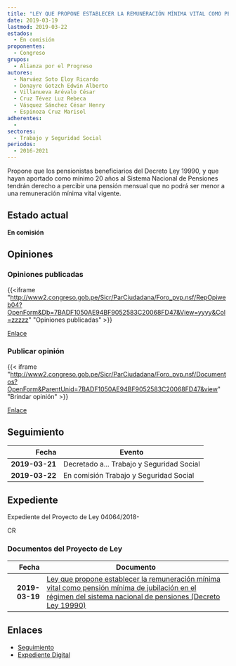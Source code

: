 ```yaml
---
title: "LEY QUE PROPONE ESTABLECER LA REMUNERACIÓN MÍNIMA VITAL COMO PENSIÓN MÍNIMA DE JUBILACIÓN EN EL RÉGIMEN DEL SISTEMA NACIONAL DE PENSIONES (DECRETO LEY 19990)"
date: 2019-03-19
lastmod: 2019-03-22
estados: 
  - En comisión
proponentes: 
  - Congreso
grupos: 
  - Alianza por el Progreso
autores: 
  - Narváez Soto Eloy Ricardo
  - Donayre Gotzch Edwin Alberto
  - Villanueva Arévalo César
  - Cruz Tévez Luz Rebeca
  - Vásquez Sánchez César Henry
  - Espinoza Cruz Marisol
adherentes: 
  - 
sectores: 
  - Trabajo y Seguridad Social
periodos: 
  - 2016-2021
---
```


Propone que los pensionistas beneficiarios del Decreto Ley 19990, y que hayan aportado como mínimo 20 años al Sistema Nacional de Pensiones tendrán derecho a percibir una pensión mensual que no podrá ser menor a una remuneración mínima vital vigente.


## Estado actual

**En comisión**

## Opiniones

### Opiniones publicadas

{{<iframe "http://www2.congreso.gob.pe/Sicr/ParCiudadana/Foro_pvp.nsf/RepOpiweb04?OpenForm&Db=7BADF1050AE94BF9052583C20068FD47&View=yyyy&Col=zzzzz" "Opiniones publicadas" >}}

[Enlace](http://www2.congreso.gob.pe/Sicr/ParCiudadana/Foro_pvp.nsf/RepOpiweb04?OpenForm&Db=7BADF1050AE94BF9052583C20068FD47&View=yyyy&Col=zzzzz)
### Publicar opinión

{{< iframe "http://www2.congreso.gob.pe/Sicr/ParCiudadana/Foro_pvp.nsf/Documentos?OpenForm&ParentUnid=7BADF1050AE94BF9052583C20068FD47&view" "Brindar opinión" >}}

[Enlace](http://www2.congreso.gob.pe/Sicr/ParCiudadana/Foro_pvp.nsf/Documentos?OpenForm&ParentUnid=7BADF1050AE94BF9052583C20068FD47&view)

## Seguimiento

| Fecha | Evento |
|------:|--------|
| **2019-03-21** | Decretado a... Trabajo y Seguridad Social|
| **2019-03-22** | En comisión Trabajo y Seguridad Social|


## Expediente

Expediente del Proyecto de Ley 04064/2018-

CR


### Documentos del Proyecto de Ley

| Fecha | Documento |
|------:|--------|
| **2019-03-19** | [Ley que propone establecer la remuneración mínima vital como pensión mínima de jubilación en el régimen del sistema nacional de pensiones (Decreto Ley 19990)](http://www.leyes.congreso.gob.pe/Documentos/2016_2021/Proyectos_de_Ley_y_de_Resoluciones_Legislativas/PL0406420190319..pdf) |

## Enlaces 

- [Seguimiento](http://www2.congreso.gob.pe/Sicr/TraDocEstProc/CLProLey2016.nsf/f7fff46988ca05b1052578e100829cc7/19b9d8c14b0782ef052583c2006fe64f?OpenDocument)
- [Expediente Digital](http://www2.congreso.gob.pe/Sicr/TraDocEstProc/CLProLey2016.nsf/f7fff46988ca05b1052578e100829cc7/19b9d8c14b0782ef052583c2006fe64f?OpenDocument&Click=05257FB7005EB655.eb71d0cf91d8294e05256cdf006b5706/$Body/0.1C6C)
